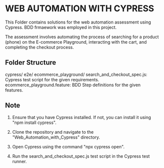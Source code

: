 # WEB AUTOMATION WITH CYPRESS

This Folder contains solutions for the web automation assessment using Cypress. BDD frmaework was employed in this project.

The assessment involves automating the process of searching for a product (phone) on the E-commerce Playground, interacting with the cart, and completing the checkout process.

## Folder Structure
cypress/
e2e/
ecommerce_playground/
search_and_checkout_spec.js: Cypress test script for the given requirements.
ecommerce_playground.feature: BDD Step definitions for the given features.


## Note
1. Ensure that you have Cypress installed. If not, you can install it using "npm install cypress".

2. Clone the repository and navigate to the "Web_Automation_with_Cypress" directory.

3. Open Cypress using the command "npx cypress open".

4. Run the search_and_checkout_spec.js test script in the Cypress test runner.
